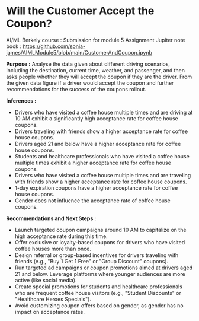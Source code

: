 # Will the Customer Accept the Coupon?
AI/ML Berkely course : Submission for module 5 Assignment
Jupiter note book : https://github.com/sonia-james/AIMLModule5/blob/main/CustomerAndCoupon.ipynb

**Purpose :** 
Analyse the data given about different driving scenarios, including the destination, current time, weather, and passenger, and then asks people whether they will accept the coupon if they are the driver. From the given data figure if a driver would accept the coupon and further recommendations for the success of the coupons rollout. 

**Inferences :** 

* Drivers who have visited a coffee house multiple times and are driving at 10 AM exhibit a significantly high acceptance rate for coffee house coupons.
* Drivers traveling with friends show a higher acceptance rate for coffee house coupons.
* Drivers aged 21 and below have a higher acceptance rate for coffee house coupons.
* Students and healthcare professionals who have visited a coffee house multiple times exhibit a higher acceptance rate for coffee house coupons.
* Drivers who have visited a coffee house multiple times and are traveling with friends show a higher acceptance rate for coffee house coupons.
* 1-day expiration coupons have a higher acceptance rate for coffee house coupons.
* Gender does not influence the acceptance rate of coffee house coupons.

**Recommendations and Next Steps :**
* Launch targeted coupon campaigns around 10 AM to capitalize on the high acceptance rate during this time.
* Offer exclusive or loyalty-based coupons for drivers who have visited coffee houses more than once.
* Design referral or group-based incentives for drivers traveling with friends (e.g., "Buy 1 Get 1 Free" or "Group Discount" coupons).
* Run targeted ad campaigns or coupon promotions aimed at drivers aged 21 and below. Leverage platforms where younger audiences are more active (like social media).
* Create special promotions for students and healthcare professionals who are frequent coffee house visitors (e.g., "Student Discounts" or "Healthcare Heroes Specials").
* Avoid customizing coupon offers based on gender, as gender has no impact on acceptance rates.


